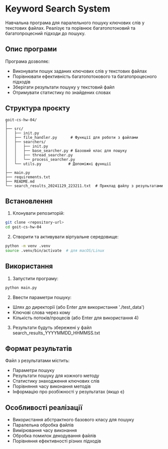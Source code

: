 # Keyword Search System

Навчальна програма для паралельного пошуку ключових слів у текстових файлах. 
Реалізує та порівнює багатопотоковий та багатопроцесний підходи до пошуку.

## Опис програми

Програма дозволяє:
- Виконувати пошук заданих ключових слів у текстових файлах
- Порівнювати ефективність багатопотокового та багатопроцесного підходів
- Зберігати результати пошуку у текстовий файл
- Отримувати статистику по знайдених словах

## Структура проєкту

```plaintext
goit-cs-hw-04/
│
├── src/
│   ├── init.py
│   ├── file_handler.py      # Функції для роботи з файлами
│   ├── searchers/
│   │   ├── init.py
│   │   ├── base_searcher.py # Базовий клас для пошуку
│   │   ├── thread_searcher.py
│   │   └── process_searcher.py
│   └── utils.py            # Допоміжні функції
│
├── main.py
├── requirements.txt
├── README.md
└── search_results_20241129_223211.txt  # Приклад файлу з результатами
```

## Встановлення

1. Клонувати репозиторій:

```bash
git clone <repository-url>
cd goit-cs-hw-04
```

2. Створити та активувати віртуальне середовище:

```bash
python -m venv .venv
source .venv/bin/activate  # для macOS/Linux
```

## Використання

1. Запустити програму:

```bash
python main.py
```

2. Ввести параметри пошуку:

* Шлях до директорії (або Enter для використання './test_data')
* Ключові слова через кому
* Кількість потоків/процесів (або Enter для використання 4)

3. Результати будуть збережені у файл search_results_YYYYMMDD_HHMMSS.txt

## Формат результатів
Файл з результатами містить:

* Параметри пошуку
* Результати пошуку для кожного методу
* Статистику знаходження ключових слів
* Порівняння часу виконання методів
* Інформацію про розбіжності у результатах (якщо є)

## Особливості реалізації

* Використання абстрактного базового класу для пошуку
* Паралельна обробка файлів
* Вимірювання часу виконання
* Обробка помилок декодування файлів
* Порівняння ефективності різних підходів